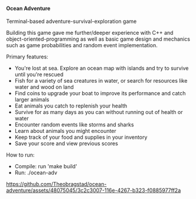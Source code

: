 #### Ocean Adventure 

Terminal-based adventure-survival-exploration game   

Building this game gave me further/deeper experience with C++ and object-oriented-programming as well as basic game design and mechanics such as game probabilities and random event implementation.

Primary features:  
- You're lost at sea. Explore an ocean map with islands and try to survive until you're rescued
- Fish for a variety of sea creatures in water, or search for resources like water and wood on land
- Find coins to upgrade your boat to improve its performance and catch larger animals
- Eat animals you catch to replenish your health
- Survive for as many days as you can without running out of health or water
- Encounter random events like storms and sharks
- Learn about animals you might encounter
- Keep track of your food and supplies in your inventory
- Save your score and view previous scores

How to run:  
- Compile: run 'make build'  
- Run: ./ocean-adv





https://github.com/Theobragstad/ocean-adventure/assets/48075045/3c2c3007-116e-4267-b323-f0885977ff2a

